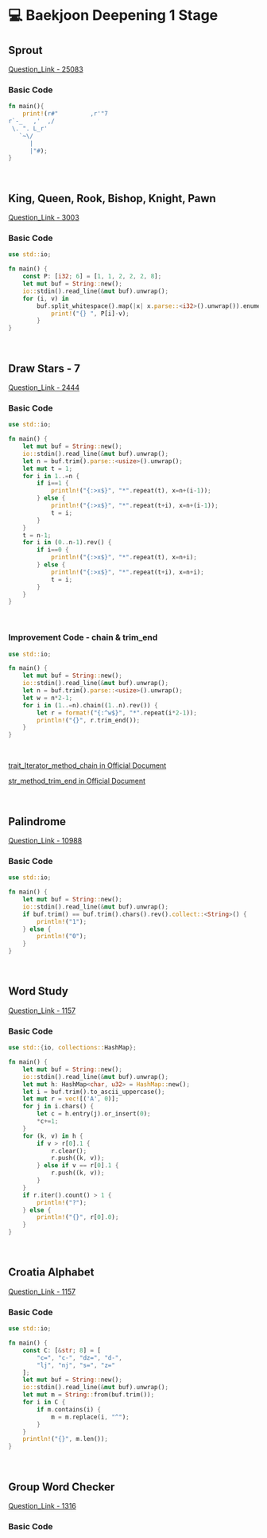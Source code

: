 # 💻 Baekjoon Deepening 1 Stage

## Sprout

[Question_Link - 25083](https://www.acmicpc.net/problem/25083)

### Basic Code

```rust
fn main(){
    print!(r#"         ,r'"7
r`-_   ,'  ,/
 \. ". L_r'
   `~\/
      |
      |"#);
}
```

<br>

## King, Queen, Rook, Bishop, Knight, Pawn

[Question_Link - 3003](https://www.acmicpc.net/problem/3003)

### Basic Code

```rust
use std::io;

fn main() {
    const P: [i32; 6] = [1, 1, 2, 2, 2, 8];
    let mut buf = String::new();
    io::stdin().read_line(&mut buf).unwrap();
    for (i, v) in
        buf.split_whitespace().map(|x| x.parse::<i32>().unwrap()).enumerate() {
            print!("{} ", P[i]-v);
        }
}
```

<br>

## Draw Stars - 7

[Question_Link - 2444](https://www.acmicpc.net/problem/2444)

### Basic Code

```rust
use std::io;

fn main() {
    let mut buf = String::new();
    io::stdin().read_line(&mut buf).unwrap();
    let n = buf.trim().parse::<usize>().unwrap();
    let mut t = 1;
    for i in 1..=n {
        if i==1 {
            println!("{:>x$}", "*".repeat(t), x=n+(i-1));
        } else {
            println!("{:>x$}", "*".repeat(t+i), x=n+(i-1));
            t = i;
        }
    }
    t = n-1;
    for i in (0..n-1).rev() {
        if i==0 {
            println!("{:>x$}", "*".repeat(t), x=n+i);
        } else {
            println!("{:>x$}", "*".repeat(t+i), x=n+i);
            t = i;
        }
    }
}
```

<br>

### Improvement Code - chain & trim_end

```rust
use std::io;

fn main() {
    let mut buf = String::new();
    io::stdin().read_line(&mut buf).unwrap();
    let n = buf.trim().parse::<usize>().unwrap();
    let w = n*2-1;
    for i in (1..=n).chain((1..n).rev()) {
        let r = format!("{:^w$}", "*".repeat(i*2-1));
        println!("{}", r.trim_end());
    }
}
```

<br>

[trait_Iterator_method_chain in Official Document](https://doc.rust-lang.org/std/iter/trait.Iterator.html#method.chain)

[str_method_trim_end in Official Document](https://doc.rust-lang.org/std/primitive.str.html#method.trim_end)

<br>

## Palindrome

[Question_Link - 10988](https://www.acmicpc.net/problem/10988)

### Basic Code

```rust
use std::io;

fn main() {
    let mut buf = String::new();
    io::stdin().read_line(&mut buf).unwrap();
    if buf.trim() == buf.trim().chars().rev().collect::<String>() {
        println!("1");
    } else {
        println!("0");
    }
}
```

<br>

## Word Study

[Question_Link - 1157](https://www.acmicpc.net/problem/1157)

### Basic Code

```rust
use std::{io, collections::HashMap};

fn main() {
    let mut buf = String::new();
    io::stdin().read_line(&mut buf).unwrap();
    let mut h: HashMap<char, u32> = HashMap::new();
    let i = buf.trim().to_ascii_uppercase();
    let mut r = vec![('A', 0)];
    for j in i.chars() {
        let c = h.entry(j).or_insert(0);
        *c+=1;
    }
    for (k, v) in h {
        if v > r[0].1 {
            r.clear();
            r.push((k, v));
        } else if v == r[0].1 {
            r.push((k, v));
        }
    }
    if r.iter().count() > 1 {
        println!("?");
    } else {
        println!("{}", r[0].0);
    }
}
```

<br>

## Croatia Alphabet

[Question_Link - 1157](https://www.acmicpc.net/problem/1157)

### Basic Code

```rust
use std::io;

fn main() {
    const C: [&str; 8] = [
        "c=", "c-", "dz=", "d-",
        "lj", "nj", "s=", "z="
    ];
    let mut buf = String::new();
    io::stdin().read_line(&mut buf).unwrap();
    let mut m = String::from(buf.trim());
    for i in C {
        if m.contains(i) {
            m = m.replace(i, "^");
        }
    }
    println!("{}", m.len());
}
```

<br>

## Group Word Checker

[Question_Link - 1316](https://www.acmicpc.net/problem/1316)

### Basic Code

```rust

```
